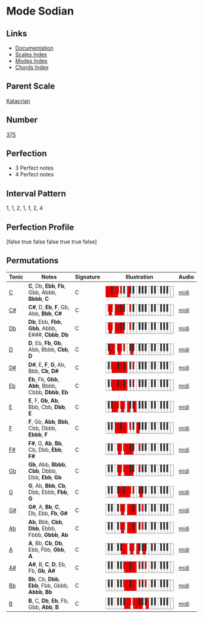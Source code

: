 # Mode Sodian

## Links

- [Documentation](index.md)
- [Scales Index](Scales.md)
- [Modes Index](Modes.md)
- [Chords Index](Chords.md)

## Parent Scale

[Katacrian](ScaleKatacrian.md)

## Number

[375](https://ianring.com/musictheory/scales/375)

## Perfection

- 3 Perfect notes
- 4 Perfect notes

## Interval Pattern

1, 1, 2, 1, 1, 2, 4

## Perfection Profile

[false true false false true true false]

## Permutations

| Tonic | Notes | Signature | Illustration | Audio |
|-------|-------|-----------|--------------|-------|
| [C](ModeCNaturalSodian.md) | **C**, Db, **Ebb**, **Fb**, Gbb, Abbb, **Bbbb**, **C** | C | ![CNaturalSodian](ModeCNaturalSodian.png) | [midi](https://github.com/edipermadi/music/blob/main/docs/ModeCNaturalSodian.mid?raw=true) |
| [C#](ModeCSharpSodian.md) | **C#**, D, **Eb**, **F**, Gb, Abb, **Bbb**, **C#** | C | ![CSharpSodian](ModeCSharpSodian.png) | [midi](https://github.com/edipermadi/music/blob/main/docs/ModeCSharpSodian.mid?raw=true) |
| [Db](ModeDFlatSodian.md) | **Db**, Ebb, **Fbb**, **Gbb**, Abbb, E###, **Cbbb**, **Db** | C | ![DFlatSodian](ModeDFlatSodian.png) | [midi](https://github.com/edipermadi/music/blob/main/docs/ModeDFlatSodian.mid?raw=true) |
| [D](ModeDNaturalSodian.md) | **D**, Eb, **Fb**, **Gb**, Abb, Bbbb, **Cbb**, **D** | C | ![DNaturalSodian](ModeDNaturalSodian.png) | [midi](https://github.com/edipermadi/music/blob/main/docs/ModeDNaturalSodian.mid?raw=true) |
| [D#](ModeDSharpSodian.md) | **D#**, E, **F**, **G**, Ab, Bbb, **Cb**, **D#** | C | ![DSharpSodian](ModeDSharpSodian.png) | [midi](https://github.com/edipermadi/music/blob/main/docs/ModeDSharpSodian.mid?raw=true) |
| [Eb](ModeEFlatSodian.md) | **Eb**, Fb, **Gbb**, **Abb**, Bbbb, Cbbb, **Dbbb**, **Eb** | C | ![EFlatSodian](ModeEFlatSodian.png) | [midi](https://github.com/edipermadi/music/blob/main/docs/ModeEFlatSodian.mid?raw=true) |
| [E](ModeENaturalSodian.md) | **E**, F, **Gb**, **Ab**, Bbb, Cbb, **Dbb**, **E** | C | ![ENaturalSodian](ModeENaturalSodian.png) | [midi](https://github.com/edipermadi/music/blob/main/docs/ModeENaturalSodian.mid?raw=true) |
| [F](ModeFNaturalSodian.md) | **F**, Gb, **Abb**, **Bbb**, Cbb, Dbbb, **Ebbb**, **F** | C | ![FNaturalSodian](ModeFNaturalSodian.png) | [midi](https://github.com/edipermadi/music/blob/main/docs/ModeFNaturalSodian.mid?raw=true) |
| [F#](ModeFSharpSodian.md) | **F#**, G, **Ab**, **Bb**, Cb, Dbb, **Ebb**, **F#** | C | ![FSharpSodian](ModeFSharpSodian.png) | [midi](https://github.com/edipermadi/music/blob/main/docs/ModeFSharpSodian.mid?raw=true) |
| [Gb](ModeGFlatSodian.md) | **Gb**, Abb, **Bbbb**, **Cbb**, Dbbb, Dbb, **Ebb**, **Gb** | C | ![GFlatSodian](ModeGFlatSodian.png) | [midi](https://github.com/edipermadi/music/blob/main/docs/ModeGFlatSodian.mid?raw=true) |
| [G](ModeGNaturalSodian.md) | **G**, Ab, **Bbb**, **Cb**, Dbb, Ebbb, **Fbb**, **G** | C | ![GNaturalSodian](ModeGNaturalSodian.png) | [midi](https://github.com/edipermadi/music/blob/main/docs/ModeGNaturalSodian.mid?raw=true) |
| [G#](ModeGSharpSodian.md) | **G#**, A, **Bb**, **C**, Db, Ebb, **Fb**, **G#** | C | ![GSharpSodian](ModeGSharpSodian.png) | [midi](https://github.com/edipermadi/music/blob/main/docs/ModeGSharpSodian.mid?raw=true) |
| [Ab](ModeAFlatSodian.md) | **Ab**, Bbb, **Cbb**, **Dbb**, Ebbb, Fbbb, **Gbbb**, **Ab** | C | ![AFlatSodian](ModeAFlatSodian.png) | [midi](https://github.com/edipermadi/music/blob/main/docs/ModeAFlatSodian.mid?raw=true) |
| [A](ModeANaturalSodian.md) | **A**, Bb, **Cb**, **Db**, Ebb, Fbb, **Gbb**, **A** | C | ![ANaturalSodian](ModeANaturalSodian.png) | [midi](https://github.com/edipermadi/music/blob/main/docs/ModeANaturalSodian.mid?raw=true) |
| [A#](ModeASharpSodian.md) | **A#**, B, **C**, **D**, Eb, Fb, **Gb**, **A#** | C | ![ASharpSodian](ModeASharpSodian.png) | [midi](https://github.com/edipermadi/music/blob/main/docs/ModeASharpSodian.mid?raw=true) |
| [Bb](ModeBFlatSodian.md) | **Bb**, Cb, **Dbb**, **Ebb**, Fbb, Gbbb, **Abbb**, **Bb** | C | ![BFlatSodian](ModeBFlatSodian.png) | [midi](https://github.com/edipermadi/music/blob/main/docs/ModeBFlatSodian.mid?raw=true) |
| [B](ModeBNaturalSodian.md) | **B**, C, **Db**, **Eb**, Fb, Gbb, **Abb**, **B** | C | ![BNaturalSodian](ModeBNaturalSodian.png) | [midi](https://github.com/edipermadi/music/blob/main/docs/ModeBNaturalSodian.mid?raw=true) |
